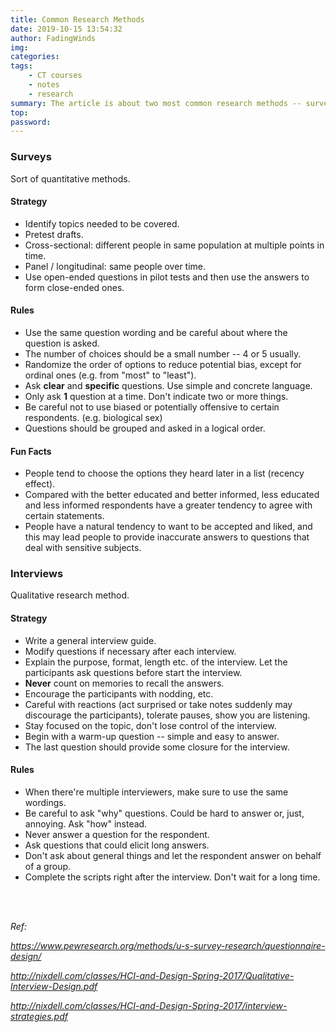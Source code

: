 ```yaml
---
title: Common Research Methods
date: 2019-10-15 13:54:32
author: FadingWinds
img:
categories: 
tags:
	- CT courses
	- notes
	- research
summary: The article is about two most common research methods -- surveys and interviews.
top:
password:
---
```

### **Surveys**
Sort of quantitative methods.

#### Strategy

- Identify topics needed to be covered.
- Pretest drafts.
- Cross-sectional: different people in same population at multiple points in time.
- Panel / longitudinal: same people over time.
- Use open-ended questions in pilot tests and then use the answers to form close-ended ones.

#### Rules

- Use the same question wording and be careful about where the question is asked.
- The number of choices should be a small number -- 4 or 5 usually.
- Randomize the order of options to reduce potential bias, except for ordinal ones (e.g. from "most" to "least").
- Ask **clear** and **specific** questions. Use simple and concrete language.
- Only ask **1** question at a time. Don't indicate two or more things.
- Be careful not to use biased or potentially offensive to certain respondents. (e.g. biological sex)
- Questions should be grouped and asked in a logical order.

#### Fun Facts

- People tend to choose the options they heard later in a list (recency effect).
- Compared with the better educated and better informed, less educated and less informed respondents have a greater tendency to agree with certain statements.
- People have a natural tendency to want to be accepted and liked, and this may lead people to provide inaccurate answers to questions that deal with sensitive subjects. 

### **Interviews**

Qualitative research method.

#### Strategy

- Write a general interview guide.
- Modify questions if necessary after each interview.
- Explain the purpose, format, length etc. of the interview. Let the participants ask questions before start the interview.
- **Never** count on memories to recall the answers. 
- Encourage the participants with nodding, etc.
- Careful with reactions (act surprised or take notes suddenly may discourage the participants), tolerate pauses, show you are listening.
- Stay focused on the topic, don't lose control of the interview.
- Begin with a warm-up question -- simple and easy to answer.
- The last question should provide some closure for the interview.

#### Rules 

- When there're multiple interviewers, make sure to use the same wordings.
- Be careful to ask "why" questions. Could be hard to answer or, just, annoying. Ask "how" instead.
- Never answer a question for the respondent.
- Ask questions that could elicit long answers.
- Don't ask about general things and let the respondent answer on behalf of a group. 
- Complete the scripts right after the interview. Don't wait for a long time.

<br>
<br>



*Ref:*

*https://www.pewresearch.org/methods/u-s-survey-research/questionnaire-design/*

*http://nixdell.com/classes/HCI-and-Design-Spring-2017/Qualitative-Interview-Design.pdf*

*http://nixdell.com/classes/HCI-and-Design-Spring-2017/interview-strategies.pdf*